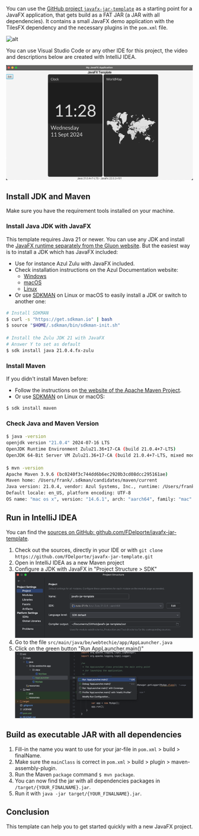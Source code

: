 You can use the [GitHub project `javafx-jar-template`](https://github.com/FDelporte/javafx-jar-template) as a starting point for a JavaFX application, that gets build as a FAT JAR (a JAR with all dependencies). It contains a small JavaFX demo application with the TilesFX dependency and the necessary plugins in the `pom.xml` file.

![alt](youtube:PbrKf7d566w)

You can use Visual Studio Code or any other IDE for this project, the video and descriptions below are created with IntelliJ IDEA.

![Screenshot of a JavaFX demo application displaying the GUI](running-app.png)

## Install JDK and Maven

Make sure you have the requirement tools installed on your machine.

### Install Java JDK with JavaFX

This template requires Java 21 or newer. You can use any JDK and install the [JavaFX runtime separately from the Gluon website](https://gluonhq.com/products/javafx/). But the easiest way is to install a JDK which has JavaFX included:

* Use for instance Azul Zulu with JavaFX included.
* Check installation instructions on the Azul Documentation website:
    * [Windows](https://docs.azul.com/core/install/windows)
    * [macOS](https://docs.azul.com/core/install/macos)
    * [Linux](https://docs.azul.com/core/install/debian)
* Or use [SDKMAN](https://sdkman.io/) on Linux or macOS to easily install a JDK or switch to another one:
```bash
# Install SDKMAN 
$ curl -s "https://get.sdkman.io" | bash
$ source "$HOME/.sdkman/bin/sdkman-init.sh"

# Install the Zulu JDK 21 with JavaFX 
# Answer Y to set as default
$ sdk install java 21.0.4.fx-zulu
```

### Install Maven

If you didn't install Maven before:

* Follow the instructions on [the website of the Apache Maven Project](https://maven.apache.org/install.html).
* Or use [SDKMAN](https://sdkman.io/) on Linux or macOS:
```bash
$ sdk install maven
```

### Check Java and Maven Version

```bash
$ java -version
openjdk version "21.0.4" 2024-07-16 LTS
OpenJDK Runtime Environment Zulu21.36+17-CA (build 21.0.4+7-LTS)
OpenJDK 64-Bit Server VM Zulu21.36+17-CA (build 21.0.4+7-LTS, mixed mode, sharing)

$ mvn -version
Apache Maven 3.9.6 (bc0240f3c744dd6b6ec2920b3cd08dcc295161ae)
Maven home: /Users/frank/.sdkman/candidates/maven/current
Java version: 21.0.4, vendor: Azul Systems, Inc., runtime: /Users/frank/.sdkman/candidates/java/21.0.4.fx-zulu/zulu-21.jdk/Contents/Home
Default locale: en_US, platform encoding: UTF-8
OS name: "mac os x", version: "14.6.1", arch: "aarch64", family: "mac"
```

## Run in IntelliJ IDEA

You can find the [sources on GitHub: github.com/FDelporte/javafx-jar-template](https://github.com/FDelporte/javafx-jar-template).

1. Check out the sources, directly in your IDE or with `git clone https://github.com/FDelporte/javafx-jar-template.git`
1. Open in IntelliJ IDEA as a new Maven project
1. Configure a JDK with JavaFX in "Project Structure > SDK"
   ![Configuring the SDK in IntelliJIDEA](intellijidea-project-sdk.png)
1. Go to the file `src/main/java/be/webtechie/app/AppLauncher.java`
1. Click on the green button "Run AppLauncher.main()"
   ![Running the application in IntelliJIDEA](intellijidea-run-app.png)

## Build as executable JAR with all dependencies

1. Fill-in the name you want to use for your jar-file in `pom.xml` > build > finalName.
1. Make sure the `mainClass` is correct in `pom.xml` > build > plugin > maven-assembly-plugin.
1. Run the Maven `package` command `$ mvn package`.
1. You can now find the jar with all dependencies packages in `/target/{YOUR_FINALNAME}.jar`.
1. Run it with `java -jar target/{YOUR_FINALNAME}.jar`.

## Conclusion

This template can help you to get started quickly with a new JavaFX project.

